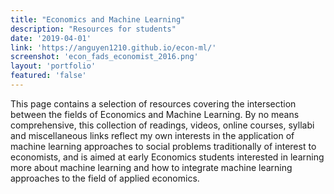 ```yaml
---
title: "Economics and Machine Learning"
description: "Resources for students"
date: '2019-04-01'
link: 'https://anguyen1210.github.io/econ-ml/'
screenshot: 'econ_fads_economist_2016.png'
layout: 'portfolio'
featured: 'false'
---
```


This page contains a selection of resources covering the intersection between the fields of Economics and Machine Learning. By no means comprehensive, this collection of readings, videos, online courses, syllabi and miscellaneous links reflect my own interests in the application of machine learning approaches to social problems traditionally of interest to economists, and is aimed at early Economics students interested in learning more about machine learning and how to integrate machine learning approaches to the field of applied economics.

